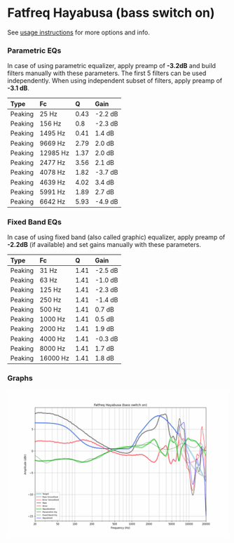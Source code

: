# Fatfreq Hayabusa (bass switch on)
See [usage instructions](https://github.com/jaakkopasanen/AutoEq#usage) for more options and info.

### Parametric EQs
In case of using parametric equalizer, apply preamp of **-3.2dB** and build filters manually
with these parameters. The first 5 filters can be used independently.
When using independent subset of filters, apply preamp of **-3.1 dB**.

| Type    | Fc       |    Q | Gain    |
|:--------|:---------|:-----|:--------|
| Peaking | 25 Hz    | 0.43 | -2.2 dB |
| Peaking | 156 Hz   | 0.8  | -2.3 dB |
| Peaking | 1495 Hz  | 0.41 | 1.4 dB  |
| Peaking | 9669 Hz  | 2.79 | 2.0 dB  |
| Peaking | 12985 Hz | 1.37 | 2.0 dB  |
| Peaking | 2477 Hz  | 3.56 | 2.1 dB  |
| Peaking | 4078 Hz  | 1.82 | -3.7 dB |
| Peaking | 4639 Hz  | 4.02 | 3.4 dB  |
| Peaking | 5991 Hz  | 1.89 | 2.7 dB  |
| Peaking | 6642 Hz  | 5.93 | -4.9 dB |

### Fixed Band EQs
In case of using fixed band (also called graphic) equalizer, apply preamp of **-2.2dB**
(if available) and set gains manually with these parameters.

| Type    | Fc       |    Q | Gain    |
|:--------|:---------|:-----|:--------|
| Peaking | 31 Hz    | 1.41 | -2.5 dB |
| Peaking | 63 Hz    | 1.41 | -1.0 dB |
| Peaking | 125 Hz   | 1.41 | -2.3 dB |
| Peaking | 250 Hz   | 1.41 | -1.4 dB |
| Peaking | 500 Hz   | 1.41 | 0.7 dB  |
| Peaking | 1000 Hz  | 1.41 | 0.5 dB  |
| Peaking | 2000 Hz  | 1.41 | 1.9 dB  |
| Peaking | 4000 Hz  | 1.41 | -0.3 dB |
| Peaking | 8000 Hz  | 1.41 | 1.7 dB  |
| Peaking | 16000 Hz | 1.41 | 1.8 dB  |

### Graphs
![](./Fatfreq%20Hayabusa%20(bass%20switch%20on).png)